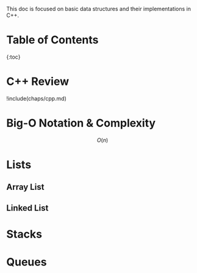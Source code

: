 This doc is focused on basic data structures and their implementations in C++.

# Table of Contents

{:toc}

# C++ Review

!include(chaps/cpp.md)

# Big-O Notation & Complexity

$$O(n)$$

# Lists

## Array List

## Linked List

# Stacks

# Queues